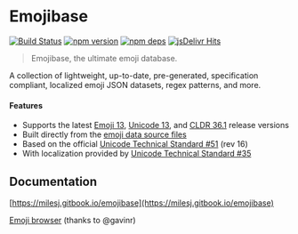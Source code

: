 # Emojibase

[![Build Status](https://github.com/milesj/emojibase/workflows/Build/badge.svg)](https://github.com/milesj/emojibase/actions?query=branch%3Amaster)
[![npm version](https://badge.fury.io/js/emojibase.svg)](https://www.npmjs.com/package/emojibase)
[![npm deps](https://david-dm.org/milesj/emojibase.svg?path=packages/core)](https://www.npmjs.com/package/emojibase)
[![jsDelivr Hits](https://data.jsdelivr.com/v1/package/npm/emojibase-data/badge?style=rounded)](https://www.jsdelivr.com/package/npm/emojibase-data)

> Emojibase, the ultimate emoji database.

A collection of lightweight, up-to-date, pre-generated, specification compliant, localized emoji
JSON datasets, regex patterns, and more.

#### Features

- Supports the latest [Emoji 13](https://emojipedia.org/emoji-13.0/),
  [Unicode 13](http://unicode.org/versions/Unicode13.0.0/), and
  [CLDR 36.1](http://cldr.unicode.org/index/downloads/cldr-36) release versions
- Built directly from the [emoji data source files](http://unicode.org/Public/emoji/)
- Based on the official [Unicode Technical Standard #51](http://www.unicode.org/reports/tr51/)
  (rev 16)
- With localization provided by
  [Unicode Technical Standard #35](http://unicode.org/reports/tr35/tr35-general.html#Annotations)

## Documentation

[https://milesj.gitbook.io/emojibase](https://milesj.gitbook.io/emojibase)

[Emoji browser](https://emojibase-browser.gavinr.com/) (thanks to @gavinr)

